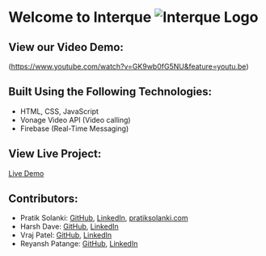 # Welcome to Interque ![Interque Logo](https://interque.netlify.app/assets/logos/GitHub-Panel.png)


## View our Video Demo:
(https://www.youtube.com/watch?v=GK9wb0fG5NU&feature=youtu.be)

## Built Using the Following Technologies:
- HTML, CSS, JavaScript
- Vonage Video API (Video calling)
- Firebase (Real-Time Messaging)

## View Live Project:
[Live Demo](https://interque.netlify.app/)

## Contributors:
- Pratik Solanki: [GitHub](https://github.com/pratikksolanki), [LinkedIn](https://www.linkedin.com/in/pratikksolanki/), [pratiksolanki.com](https://www.pratiksolanki.com/)
- Harsh Dave: [GitHub](https://github.com/hdave009), [LinkedIn](https://www.linkedin.com/in/h7dave/)
- Vraj Patel: [GitHub](https://github.com/ChocoMufn), [LinkedIn](https://www.linkedin.com/in/vraj-p-b46040134/)
- Reyansh Patange: [GitHub](https://github.com/Reyansh14), [LinkedIn](https://www.linkedin.com/in/reyanshpatange/)
